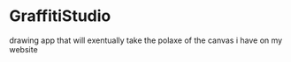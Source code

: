 # GraffitiStudio
drawing app that will exentually take the polaxe of the canvas i have on my website
